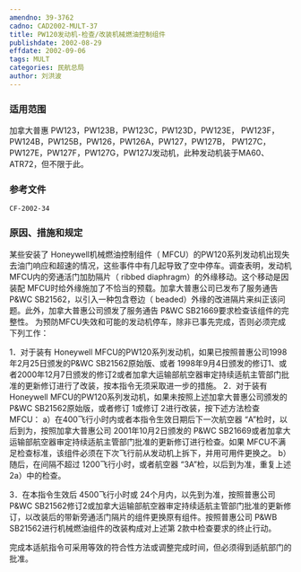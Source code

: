 ```yaml
---
amendno: 39-3762
cadno: CAD2002-MULT-37
title: PW120发动机-检查/改装机械燃油控制组件
publishdate: 2002-08-29
effdate: 2002-09-06
tags: MULT
categories: 民航总局
author: 刘洪波
---
```


### 适用范围 
加拿大普惠 PW123，PW123B，PW123C，PW123D，PW123E， PW123F，PW124B，PW125B，PW126，PW126A，PW127，PW127B， PW127C，PW127E，PW127F，PW127G，PW127J发动机，此种发动机装于MA60、ATR72，但不限于此。

<!--more-->
### 参考文件
    CF-2002-34 

### 原因、措施和规定 
某些安装了 Honeywell机械燃油控制组件（ MFCU）的PW120系列发动机出现失去油门响应和超速的情况，这些事件中有几起导致了空中停车。调查表明，发动机 MFCU内的旁通活门加肋隔片（ ribbed diaphragm）的外缘移动。这个移动是因装配 MFCU时给外缘施加了不恰当的预载。加拿大普惠公司已发布了服务通告 P&WC SB21562，以引入一种包含卷边（ beaded）外缘的改进隔片来纠正该问题。此外，加拿大普惠公司颁发了服务通告 P&WC SB21669要求检查该组件的完整性。 
为预防MFCU失效和可能的发动机停车，除非已事先完成，否则必须完成下列工作： 
     
1．对于装有 
Honeywell MFCU的PW120系列发动机，如果已按照普惠公司1998年2月25日颁发的P&WC SB21562原始版、或者 1998年9月4日颁发的修订1、或者2000年12月7日颁发的修订2或者加拿大运输部航空器审定持续适航主管部门批准的更新修订进行了改装，按本指令无须采取进一步的措施。 
2．对于装有 
Honeywell MFCU的PW120系列发动机，如果未按照上述加拿大普惠公司颁发的 P&WC SB21562原始版，或者修订 1或修订 2进行改装，按下述方法检查 MFCU： 
a）在400飞行小时内或者本指令生效日期后下一次航空器 “A”检时，以后到为，按照加拿大普惠公司 2001年10月2日颁发的 P&WC SB21669或者加拿大运输部航空器审定持续适航主管部门批准的更新修订进行检查。如果 MFCU不满足检查标准，该组件必须在下次飞行前从发动机上拆下，并用可用件更换之。 
b）随后，在间隔不超过 1200飞行小时，或者航空器 “3A”检，以后到为准，重复上述 2a）中的检查。 

3．在本指令生效后 
4500飞行小时或 24个月内，以先到为准，按照普惠公司P&WC SB21562修订2或加拿大运输部航空器审定持续适航主管部门批准的更新修订，以改装后的带新旁通活门隔片的组件更换原有组件。按照普惠公司 P&WB SB21562进行机械燃油组件的改装构成对上述第 2款中检查要求的终止行动。

完成本适航指令可采用等效的符合性方法或调整完成时间，但必须得到适航部门的批准。
